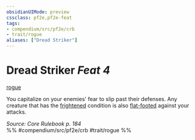 ```yaml
---
obsidianUIMode: preview
cssclass: pf2e,pf2e-feat
tags:
- compendium/src/pf2e/crb
- trait/rogue
aliases: ["Dread Striker"]
---
```

# Dread Striker  *Feat 4*  
[rogue](../../rules/traits/rogue.md)  


You capitalize on your enemies' fear to slip past their defenses. Any creature that has the [frightened](../../rules/conditions.md#Frightened) condition is also [flat-footed](../../rules/conditions.md#Flat-footed) against your attacks.

*Source: Core Rulebook p. 184*  
%% #compendium/src/pf2e/crb #trait/rogue %%